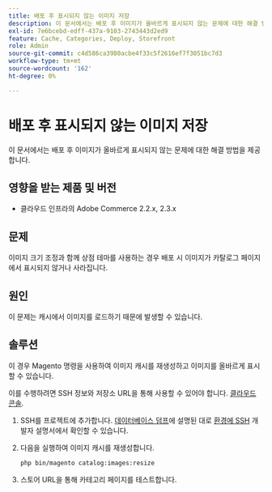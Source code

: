 ```yaml
---
title: 배포 후 표시되지 않는 이미지 저장
description: 이 문서에서는 배포 후 이미지가 올바르게 표시되지 않는 문제에 대한 해결 방법을 제공합니다.
exl-id: 7e6bcebd-edff-437a-9103-2743443d2ed9
feature: Cache, Categories, Deploy, Storefront
role: Admin
source-git-commit: c4d586ca3980acbe4f33c5f2616ef7f3051bc7d3
workflow-type: tm+mt
source-wordcount: '162'
ht-degree: 0%

---
```


# 배포 후 표시되지 않는 이미지 저장

이 문서에서는 배포 후 이미지가 올바르게 표시되지 않는 문제에 대한 해결 방법을 제공합니다.

## 영향을 받는 제품 및 버전

* 클라우드 인프라의 Adobe Commerce 2.2.x, 2.3.x

## 문제

이미지 크기 조정과 함께 상점 테마를 사용하는 경우 배포 시 이미지가 카탈로그 페이지에서 표시되지 않거나 사라집니다.

## 원인

이 문제는 캐시에서 이미지를 로드하기 때문에 발생할 수 있습니다.

## 솔루션

이 경우 Magento 명령을 사용하여 이미지 캐시를 재생성하고 이미지를 올바르게 표시할 수 있습니다.

이를 수행하려면 SSH 정보와 저장소 URL을 통해 사용할 수 있어야 합니다. [클라우드 콘솔](https://experienceleague.adobe.com/docs/commerce-cloud-service/user-guide/project/overview.html).

1. SSH를 프로젝트에 추가합니다. [데이터베이스 덤프](/help/how-to/general/create-database-dump-on-cloud.md)에 설명된 대로 [환경에 SSH](https://devdocs.magento.com/guides/v2.3/cloud/env/environments-ssh.html#ssh) 개발자 설명서에서 확인할 수 있습니다.
1. 다음을 실행하여 이미지 캐시를 재생성합니다.

   ```bash
   php bin/magento catalog:images:resize
   ```

1. 스토어 URL을 통해 카테고리 페이지를 테스트합니다.
